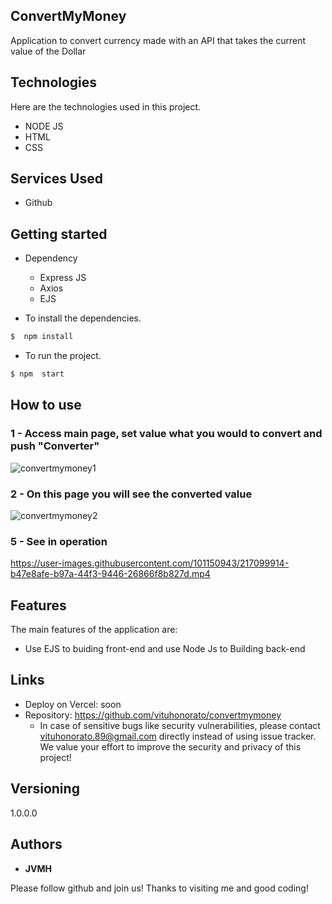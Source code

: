 ## ConvertMyMoney




Application to convert currency made with an API that takes the current value of the Dollar


## Technologies 

Here are the technologies used in this project.

* NODE JS
* HTML
* CSS





## Services Used

* Github





## Getting started

* Dependency
  - Express JS
  - Axios
  - EJS
 
  
  
* To install the dependencies.
```bash
$  npm install
```
  
  
* To run the project.
```bash
$ npm  start
```
  
  
## How to use

### 1 - Access main  page, set value what you would to convert and push "Converter" 

![convertmymoney1](https://user-images.githubusercontent.com/101150943/217098944-10f4ce0c-1a4f-4321-89db-31fd1f6062c0.jpg)


### 2 - On this page you will see the converted value

![convertmymoney2](https://user-images.githubusercontent.com/101150943/217098956-7c22accc-e357-4aeb-95d2-d8b65b5021f3.jpg)


### 5 - See in operation

https://user-images.githubusercontent.com/101150943/217099914-b47e8afe-b97a-44f3-9446-26866f8b827d.mp4


## Features

The main features of the application are:

 - Use EJS to buiding front-end and use Node Js to Building back-end
 
  


## Links
  - Deploy on Vercel: soon
  - Repository: https://github.com/vituhonorato/convertmymoney
    - In case of sensitive bugs like security vulnerabilities, please contact
      vituhonorato.89@gmail.com directly instead of using issue tracker. We value your effort
      to improve the security and privacy of this project!

  ## Versioning

  1.0.0.0


  ## Authors

  * **JVMH** 

  Please follow github and join us!
  Thanks to visiting me and good coding!

